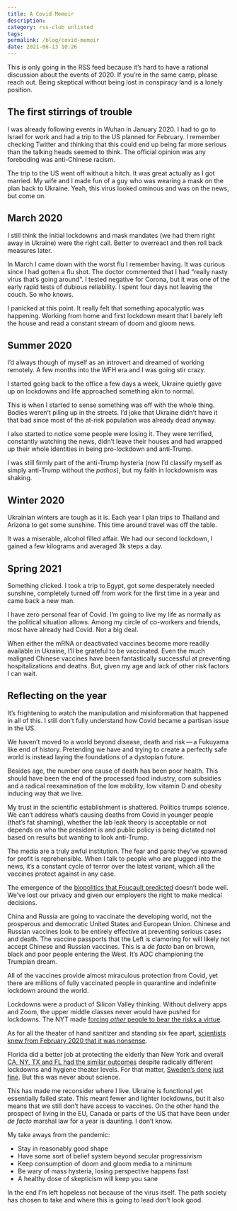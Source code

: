 ```yaml
---
title: A Covid Memoir 
description: 
category: rss-club unlisted
tags: 
permalink: /blog/covid-memoir
date: 2021-06-13 10:26
---
```


This is only going in the RSS feed because it’s hard to have a rational discussion about the events of 2020. If you’re in the same camp, please reach out. Being skeptical without being lost in conspiracy land is a lonely position. 

## The first stirrings of trouble 

I was already following events in Wuhan in January 2020. I had to go to Israel for work and had a trip to the US planned for February. I remember checking Twitter and thinking that this could end up being far more serious than the talking heads seemed to think. The official opinion was any foreboding was anti-Chinese racism. 

The trip to the US went off without a hitch. It was great actually as I got married. My wife and I made fun of a guy who was wearing a mask on the plan back to Ukraine. Yeah, this virus looked ominous and was on the news, but come on. 

## March 2020 

I still think the initial lockdowns and mask mandates (we had them right away in Ukraine) were the right call. Better to overreact and then roll back measures later. 

In March I came down with the worst flu I remember having. It was curious since I had gotten a flu shot. The doctor commented that I had “really nasty virus that’s going around”. I tested negative for Corona, but it was one of the early rapid tests of dubious reliability. I spent four days not leaving the couch. So who knows. 

I panicked at this point. It really felt that something apocalyptic was happening. Working from home and first lockdown meant that I barely left the house and read a constant stream of doom and gloom news. 

## Summer 2020 

I’d always though of myself as an introvert and dreamed of working remotely. A few months into the WFH era and I was going stir crazy. 

I started going back to the office a few days a week, Ukraine quietly gave up on lockdowns and life approached something akin to normal. 

This is when I started to sense something was off with the whole thing. Bodies weren’t piling up in the streets. I’d joke that Ukraine didn’t have it that bad since most of the at-risk population was already dead anyway. 

I also started to notice some people were losing it. They were terrified, constantly watching the news, didn’t leave their houses and had wrapped up their whole identities in being pro-lockdown and anti-Trump. 

I was still firmly part of the anti-Trump hysteria (now I’d classify myself as simply anti-Trump without the *pathos*), but my faith in lockdownism was shaking. 

## Winter 2020 

Ukrainian winters are tough as it is. Each year I plan trips to Thailand and Arizona to get some sunshine. This time around travel was off the table.

It was a miserable, alcohol filled affair. We had our second lockdown, I gained a few kilograms and averaged 3k steps a day. 

## Spring 2021 

Something clicked. I took a trip to Egypt, got some desperately needed   sunshine, completely turned off from work for the first time in a year and came back a new man. 

I have zero personal fear of Covid. I’m going to live my life as normally as the political situation allows. Among my circle of co-workers and friends, most have already had Covid. Not a big deal. 

When either the mRNA or deactivated vaccines become more readily available in Ukraine, I’ll be grateful to be vaccinated. Even the much maligned Chinese vaccines have been fantastically successful at preventing hospitalizations and deaths. But, given my age and lack of other risk factors I can wait. 

## Reflecting on the year

It’s frightening to watch the manipulation and misinformation that happened in all of this. I still don’t fully understand how Covid became a partisan issue in the US. 

We haven’t moved to a world beyond disease, death and risk&thinsp;—&thinsp;a Fukuyama like end of history. Pretending we have and trying to create a perfectly safe world is instead laying the foundations of a dystopian future. 

Besides age, the number one cause of death has been poor health. This should have been the end of the processed food industry, corn subsidies and a radical reexamination of the low mobility, low vitamin D and obesity inducing way that we live. 

My trust in the scientific establishment is shattered. Politics trumps science. We can’t address what’s causing deaths from Covid in younger people (that’s fat shaming), whether the lab leak theory is acceptable or not depends on who the president is and public policy is being dictated not based on results but wanting to look anti-Trump.

The media are a truly awful institution. The fear and panic they’ve spawned for profit is reprehensible. When I talk to people who are plugged into the news, it’s a constant cycle of terror over the latest variant, which all the vaccines protect against in any case. 

The emergence of the [biopolitics that Foucault predicted](https://americanaffairsjournal.org/2021/05/how-we-forgot-foucault/) doesn’t bode well. We’ve lost our privacy and given our employers the right to make medical decisions.

China and Russia are going to vaccinate the developing world, not the prosperous and democratic United States and European Union. Chinese and Russian vaccines look to be entirely effective at preventing serious cases and death. The vaccine passports that the Left is clamoring for will likely not accept Chinese and Russian vaccines. This is a *de facto* ban on brown, black and poor people entering the West. It’s AOC championing the Trumpian dream.   

All of the vaccines provide almost miraculous protection from Covid, yet there are millions of fully vaccinated people in quarantine and indefinite lockdown around the world. 

Lockdowns were a product of Silicon Valley thinking. Without delivery apps and Zoom, the upper middle classes never would have pushed for lockdowns. The NYT made [forcing *other* people to bear the risks a virtue](https://www.realclearmarkets.com/blog/2021/06/08/the_new_york_times_wanted_others_to_take_on_the_virus_780648.amp.html). 

As for all the theater of hand sanitizer and standing six fee apart, [scientists knew from February 2020 that it was nonsense](https://zeynep.substack.com/p/the-gaslighting-of-science).

Florida did a better job at protecting the elderly than New York and overall [CA, NY, TX and FL had the similar outcomes](https://www.bloomberg.com/opinion/articles/2021-04-05/covid-has-made-where-you-live-matter-even-more) despite radically different lockdowns and hygiene theater levels. For that matter, [Sweden’s done just fine](https://spectator.com.au/2021/06/so-what-about-sweden-huh/). But this was never about science.   

This has made me reconsider where I live. Ukraine is functional yet essentially failed state. This meant fewer and lighter lockdowns, but it also means that we still don’t have access to vaccines. On the other hand the prospect of living in the EU, Canada or parts of the US that have been under *de facto* marshal law for a year is daunting. I don’t know. 

My take aways from the pandemic:

- Stay in reasonably good shape
- Have some sort of belief system beyond secular progressivism
- Keep consumption of doom and gloom media to a minimum 
- Be wary of mass hysteria, losing perspective happens fast
- A healthy dose of skepticism will keep you sane 

In the end I’m left hopeless not because of the virus itself. The path society has chosen to take and where this is going to lead don’t look good. 